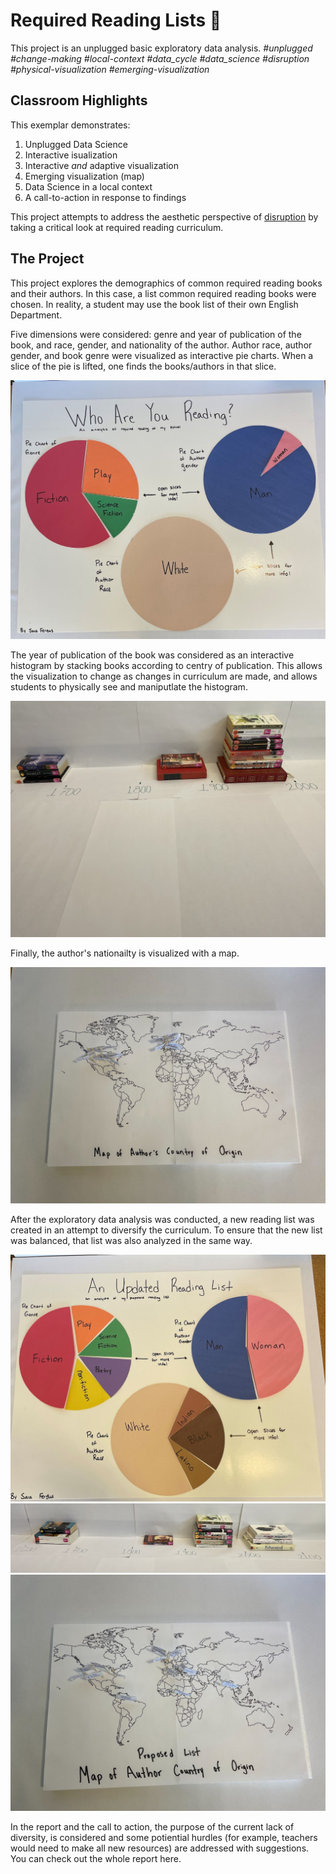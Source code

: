 # Required Reading Lists 📖
This project is an unplugged basic exploratory data analysis.
*#unplugged #change-making #local-context #data_cycle #data_science #disruption #physical-visualization #emerging-visualization*

## Classroom Highlights 
This exemplar demonstrates: 
1. Unplugged Data Science
2. Interactive isualization
3. Interactive *and* adaptive visualization
4. Emerging visualization (map)
5. Data Science in a local context
6. A call-to-action in response to findings

This project attempts to address the aesthetic perspective of [disruption](http://www.animatingdemocracy.org/sites/default/files/pictures/AestPersp/pdfs/Aesthetics%20Short%20Take.pdf) by taking a critical look at required reading curriculum. 


## The Project

This project explores the demographics of common required reading books and their authors. In this case, a list common required reading books were chosen. In reality, a student may use the book list of their own English Department.

Five dimensions were considered: genre and year of publication of the book, and race, gender, and nationality of the author. Author race, author gender, and book genre were visualized as interactive pie charts. When a slice of the pie is lifted, one finds the books/authors in that slice.

![Pie chart of initial genre, gender, and race](pie_cart1.jpeg)

The year of publication of the book was considered as an interactive histogram by stacking books according to centry of publication. This allows the visualization to change as changes in curriculum are made, and allows students to physically see and maniputlate the histogram. 

![Histogram of initial year of publication](hist1.jpeg)

Finally, the author's nationailty is visualized with a map.

![Map of initial author nationalities](map1.jpeg)

After the exploratory data analysis was conducted, a new reading list was created in an attempt to diversify the curriculum. To ensure that the new list was balanced, that list was also analyzed in the same way.

![Pie chart of updated race, gender, and genre](pie2.jpeg)![Histogram of updated years of publication](hist2.jpeg)![Map of updated author nationality](map2.jpeg)

In the report and the call to action, the purpose of the current lack of diversity, is considered and some potiential hurdles (for example, teachers would need to make all new resources) are addressed with suggestions. You can check out the whole report here.